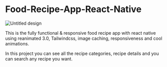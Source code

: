 # Food-Recipe-App-React-Native

![Untitled design](https://github.com/khushipatel04/Food-Recipe-App-React-Native-main/assets/98440458/d2789109-275f-43ec-8c3e-49c381fa2c04)

This is the fully functional & responsive food recipe app with  react native using reanimated 3.0, Tailwindcss, image caching, responsiveness and cool animations.

In this project you can see all the recipe categories, recipe details and you can search any recipe you want. 
 
  
